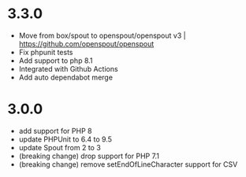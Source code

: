 # 3.3.0
- Move from box/spout to openspout/openspout v3 | https://github.com/openspout/openspout
- Fix phpunit tests
- Add support to php 8.1
- Integrated with Github Actions
- Add auto dependabot merge


# 3.0.0
- add support for PHP 8
- update PHPUnit to 6.4 to 9.5
- update Spout from 2 to 3
- (breaking change) drop support for PHP 7.1
- (breaking change) remove setEndOfLineCharacter support for CSV
